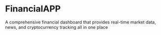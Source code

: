 # FinancialAPP
A comprehensive financial dashboard that provides real-time market data, news, and cryptocurrency tracking all in one place
